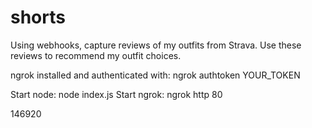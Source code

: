 # shorts


Using webhooks, capture reviews of my outfits from Strava. Use these reviews to recommend my outfit choices.

ngrok installed and authenticated with: ngrok authtoken YOUR_TOKEN


Start node: node index.js
Start ngrok: ngrok http 80


146920
